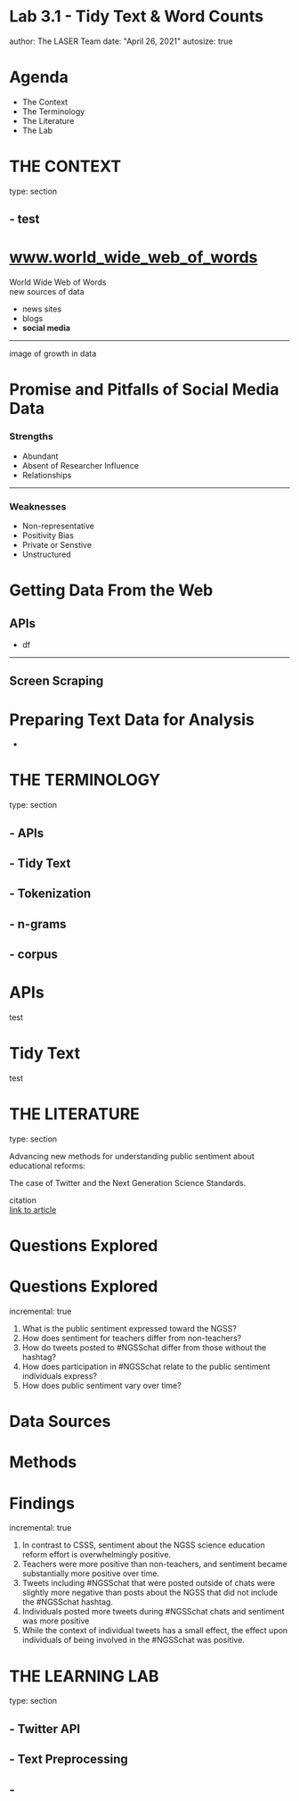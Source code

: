 Lab 3.1 - Tidy Text & Word Counts
========================================================
author: The LASER Team
date: "April 26, 2021"
autosize: true


Agenda
========================================================
- The Context 
- The Terminology
- The Literature
- The Lab 


THE CONTEXT
========================================================
type: section

## - test 



www.world_wide_web_of_words
========================================================
World Wide Web of Words  
new sources of data 
- news sites
- blogs
- **social media** 

--- 
image of growth in data



Promise and Pitfalls of Social Media Data
========================================================
### Strengths
- Abundant
- Absent of Researcher Influence
- Relationships 

---

### Weaknesses
- Non-representative
- Positivity Bias
- Private or Senstive
- Unstructured


Getting Data From the Web
========================================================
## APIs
- df  

--- 

## Screen Scraping


Preparing Text Data for Analysis
========================================================
- 


THE TERMINOLOGY
========================================================
type: section

## - APIs
## - Tidy Text
## - Tokenization
## - n-grams
## - corpus 



APIs
========================================================
test


Tidy Text
========================================================
test

THE LITERATURE
========================================================
type: section

Advancing new methods for understanding public sentiment about educational reforms:   

The case of Twitter and the Next Generation Science Standards.

citation  
[link to article](go.ncsu.edu)

<!--
Today's learning labs are guided by my colleague Josh Rosenberg’s recent article, Advancing new methods for understanding public sentiment about educational reforms: The case of Twitter and the Next Generation Science Standards. We will focus on conducting a very simplistic “replication study” by comparing the sentiment of tweets about the Next Generation Science Standards (NGSS) and Common Core State Standards (CCSS) in order to better understand public reaction to these two curriculum reform efforts. I highly recommend you watch the quick 3-minute overview of this work at https://stanford.app.box.com/s/i5ixkj2b8dyy8q5j9o5ww4nafznb497x
-->


Questions Explored 
==================


Questions Explored 
========================================================
incremental: true 

1.  What is the public sentiment expressed toward the NGSS?
2.  How does sentiment for teachers differ from non-teachers?
3.  How do tweets posted to \#NGSSchat differ from those without the hashtag?
4.  How does participation in \#NGSSchat relate to the public sentiment individuals express?
5.  How does public sentiment vary over time?

<!--
While the Next Generation Science Standards (NGSS) are a long-standing and widespread standards-based educational reform effort, they have received less public attention, and no studies have explored the sentiment of the views of multiple stakeholders toward them. To establish how public sentiment about this reform might be similar to or different from past efforts, we applied a suite of data science techniques to posts about the standards on Twitter from 2010-2020 (N = 571,378) from 87,719 users. Applying data science techniques to identify teachers and to estimate tweet sentiment, we found that the public sentiment towards the NGSS is overwhelmingly positive---33 times more so than for the CCSS. Mixed effects models indicated that sentiment became more positive over time and that teachers, in particular, showed a more positive sentiment towards the NGSS. We discuss implications for educational reform efforts and the use of data science methods for understanding their implementation.
-->

Data Sources
========================================================




<!-- Similar to what we'll be learning in this walkthrough, Rosenberg et al. used publicly accessible data from Twitter collected using the Full-Archive Twitter API and the `rtweet` package in R. Specifically, the authors accessed tweets and user information from the hashtag-based \#NGSSchat online community, all tweets that included any of the following phrases, with "/" indicating an additional phrase featuring the respective plural form: "ngss", "next generation science standard/s", "next gen science standard/s". -->

Methods
========================================================




<!-- Unlike this walkthrough, however, the authors determined Tweet sentiment using the Java version of SentiStrength to assign tweets to two 5-point scales of sentiment, one for positivity and one for negativity, because SentiStrength is a validated measure for sentiment in short informal texts (Thelwall et al., 2011). In addition, we used this tool because Wang and Fikis (2019) used it to explore the sentiment of CCSS-related posts. We'll be using the AFINN sentiment lexicon which also assigns words in a tweet to two 5-point scales, in addition to explore some other sentiment lexicons.
-->

Findings
========================================================
incremental: true 

1. In contrast to CSSS, sentiment about the NGSS science education reform effort is overwhelmingly positive.
2. Teachers were more positive than non-teachers, and sentiment became substantially more positive over time.
3. Tweets including #NGSSchat that were posted outside of chats were slightly more negative than posts about the NGSS that did not include the #NGSSchat hashtag.
4. Individuals posted more tweets during \#NGSSchat chats and sentiment was more positive  
5. While the context of individual tweets has a small effect, the effect upon individuals of being involved in the \#NGSSchat was positive.


THE LEARNING LAB
========================================================
type: section
## - Twitter API
## - Text Preprocessing
## - 





